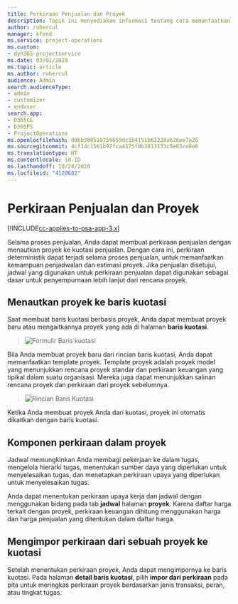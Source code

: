 ```yaml
---
title: Perkiraan Penjualan dan Proyek
description: Topik ini menyediakan informasi tentang cara memanfaatkan jadwal dan perkiraan dalam proses penjualan.
author: ruhercul
manager: kfend
ms.service: project-operations
ms.custom:
- dyn365-projectservice
ms.date: 03/01/2019
ms.topic: article
ms.author: ruhercul
audience: Admin
search.audienceType:
- admin
- customizer
- enduser
search.app:
- D365CE
- D365PS
- ProjectOperations
ms.openlocfilehash: d8bb380519759659dc1b4151b62228a626ee7a26
ms.sourcegitcommit: 4cf1dc1561b92fca4175f0b3813133c5e63ce8e6
ms.translationtype: HT
ms.contentlocale: id-ID
ms.lasthandoff: 10/28/2020
ms.locfileid: "4120682"
---
```

# <a name="sales-estimates-and-projects"></a>Perkiraan Penjualan dan Proyek

[!INCLUDE[cc-applies-to-psa-app-3.x](../includes/cc-applies-to-psa-app-3x.md)]

Selama proses penjualan, Anda dapat membuat perkiraan penjualan dengan menautkan proyek ke kuotasi penjualan. Dengan cara ini, perkiraan deterministik dapat terjadi selama proses penjualan, untuk memanfaatkan kemampuan penjadwalan dan estimasi proyek. Jika penjualan disetujui, jadwal yang digunakan untuk perkiraan penjualan dapat digunakan sebagai dasar untuk penyempurnaan lebih lanjut dari rencana proyek.

## <a name="linking-a-project-to-a-quote-line"></a>Menautkan proyek ke baris kuotasi

Saat membuat baris kuotasi berbasis proyek, Anda dapat membuat proyek baru atau mengaitkannya proyek yang ada di halaman **baris kuotasi**. 

> ![Formulir Baris kuotasi](media/project-8.png)
 
Bila Anda membuat proyek baru dari rincian baris kuotasi, Anda dapat memanfaatkan template proyek. Template proyek adalah proyek model yang menunjukkan rencana proyek standar dan perkiraan keuangan yang tipikal dalam suatu organisasi. Mereka juga dapat menunjukkan salinan rencana proyek dan perkiraan dari proyek sebelumnya.

> ![Rincian Baris Kuotasi](media/project-9.png)
  
Ketika Anda membuat proyek Anda dari kuotasi, proyek ini otomatis dikaitkan dengan baris kuotasi.

## <a name="components-of-estimates-in-a-project"></a>Komponen perkiraan dalam proyek

Jadwal memungkinkan Anda membagi pekerjaan ke dalam tugas, mengelola hierarki tugas, menentukan sumber daya yang diperlukan untuk menyelesaikan tugas, dan menetapkan perkiraan upaya yang diperlukan untuk menyelesaikan tugas.

Anda dapat menentukan perkiraan upaya kerja dan jadwal dengan menggunakan bidang pada tab **jadwal** halaman **proyek**. Karena daftar harga terkait dengan proyek, perkiraan keuangan dihitung menggunakan harga dan harga penjualan yang ditentukan dalam daftar harga.

## <a name="importing-estimates-from-a-project-into-a-quote"></a>Mengimpor perkiraan dari sebuah proyek ke kuotasi

Setelah menentukan perkiraan proyek, Anda dapat mengimpornya ke baris kuotasi. Pada halaman **detail baris kuotasi**, pilih **impor dari perkiraan** pada pita untuk meringkas perkiraan proyek berdasarkan jenis transaksi, peran, atau tingkat tugas.
